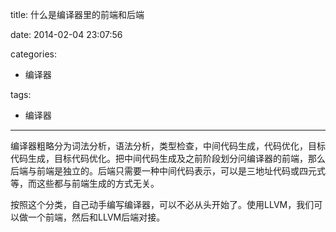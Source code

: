 title: 什么是编译器里的前端和后端

date: 2014-02-04 23:07:56

categories:
- 编译器

tags:
- 编译器

---

编译器粗略分为词法分析，语法分析，类型检查，中间代码生成，代码优化，目标代码生成，目标代码优化。把中间代码生成及之前阶段划分问编译器的前端，那么后端与前端是独立的。后端只需要一种中间代码表示，可以是三地址代码或四元式等，而这些都与前端生成的方式无关。

按照这个分类，自己动手编写编译器，可以不必从头开始了。使用LLVM，我们可以做一个前端，然后和LLVM后端对接。

